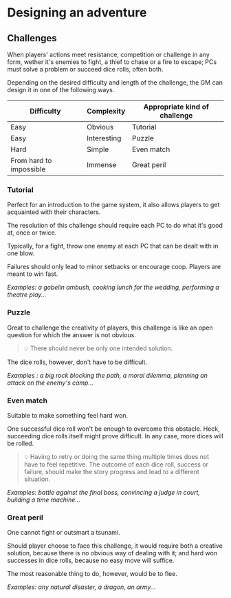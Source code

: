 # Designing an adventure

## Challenges

When players' actions meet resistance, competition or challenge in any form, wether it's enemies to fight, a thief to chase or a fire to escape; PCs must solve a problem or succeed dice rolls, often both.

Depending on the desired difficulty and length of the challenge, the GM can design it in one of the following ways.

| Difficulty              | Complexity  | Appropriate kind of challenge |
| ----------------------- | ----------- | ----------------------------- |
| Easy                    | Obvious     | Tutorial                      |
| Easy                    | Interesting | Puzzle                        |
| Hard                    | Simple      | Even match                    |
| From hard to impossible | Immense     | Great peril                   |

### Tutorial

Perfect for an introduction to the game system, it also allows players to get acquainted with their characters.

The resolution of this challenge should require each PC to do what it's good at, once or twice.

Typically, for a fight, throw one enemy at each PC that can be dealt with in one blow.

Failures should only lead to minor setbacks or encourage coop.
Players are meant to win fast.

*Examples: a gobelin ambush, cooking lunch for the wedding, performing a theatre play...*

### Puzzle

Great to challenge the creativity of players, this challenge is like an open question for which the answer is not obvious.

> 💡 There should never be only one intended solution.

The dice rolls, however, don't have to be difficult.

*Examples : a big rock blocking the path, a moral dilemma, planning an attack on the enemy's camp...*

### Even match

Suitable to make something feel hard won.

One successful dice roll won't be enough to overcome this obstacle.
Heck, succeeding dice rolls itself might prove difficult.
In any case, more dices will be rolled.

> 💡 Having to retry or doing the same thing multiple times does not have to feel repetitive.
> The outcome of each dice roll, success or failure, should make the story progress and lead to a different situation.

*Examples: battle against the final boss, convincing a judge in court, building a time machine...*

### Great peril

One cannot fight or outsmart a tsunami.

Should player choose to face this challenge, it would require both a creative solution, because there is no obvious way of dealing with it; and hard won successes in dice rolls, because no easy move will suffice.

The most reasonable thing to do, however, would be to flee.

*Examples: any natural disaster, a dragon, an army...*
